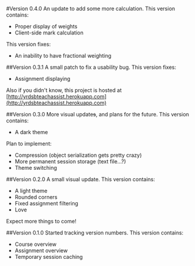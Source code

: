 #Version 0.4.0
An update to add some more calculation. This version contains:
- Proper display of weights
- Client-side mark calculation

This version fixes:
- An inability to have fractional weighting

##Version 0.3.1
A small patch to fix a usability bug. This version fixes:
- Assignment displaying

Also if you didn't know, this project is hosted at
[http://yrdsbteachassist.herokuapp.com](http://yrdsbteachassist.herokuapp.com)

##Version 0.3.0
More visual update~~s~~, and plans for the future. This version contains:
- A dark theme

Plan to implement:
- Compression (object serialization gets pretty crazy)
- More permanent session storage (text file...?)
- Theme switching

##Version 0.2.0
A small visual update. This version contains:
- A light theme
- Rounded corners
- Fixed assignment filtering
- Love

Expect more things to come!

##Version 0.1.0
Started tracking version numbers. This version contains:
- Course overview
- Assignment overview
- Temporary session caching